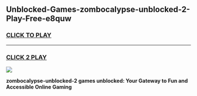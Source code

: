 
## Unblocked-Games-zombocalypse-unblocked-2-Play-Free-e8quw
<h3>
<a href="https://premium76.site?title=zombocalypse-unblocked-2&ref=18A1">CLICK TO PLAY</a></h3>
<hr>

<h3>
<a href="https://premium76.site?title=zombocalypse-unblocked-2&ref=18A1">CLICK 2 PLAY</a>
  
</h3>

<a href="https://premium76.site?title=zombocalypse-unblocked-2&ref=18A1"><img src="https://clearcache.store/games.png"></a>


**zombocalypse-unblocked-2 games unblocked: Your Gateway to Fun and Accessible Online Gaming**
